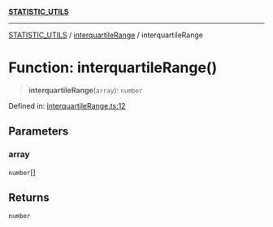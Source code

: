 [**STATISTIC_UTILS**](../../README.md)

***

[STATISTIC_UTILS](../../README.md) / [interquartileRange](../README.md) / interquartileRange

# Function: interquartileRange()

> **interquartileRange**(`array`): `number`

Defined in: [interquartileRange.ts:12](https://github.com/dailker/everyutil-js/blob/7799f3f003cb23f425be3f1c83c38483e2648188/src/statistic/interquartileRange.ts#L12)

## Parameters

### array

`number`[]

## Returns

`number`
